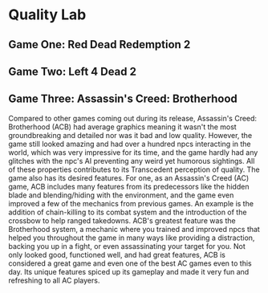 # Quality Lab

## Game One: Red Dead Redemption 2


## Game Two: Left 4 Dead 2


## Game Three: Assassin's Creed: Brotherhood
  Compared to other games coming out during its release, Assassin's Creed: Brotherhood (ACB)
had average graphics meaning it wasn't the most groundbreaking and detailed nor was it bad 
and low quality. However, the game still looked amazing and had over a hundred npcs 
interacting in the world, which was very impressive for its time, and the game hardly had
any glitches with the npc's AI preventing any weird yet humorous sightings. All of these
properties contributes to its Transcedent perception of quality.
  The game also has its desired features. For one, as an Assassin's Creed (AC) game, ACB 
includes many features from its predecessors like the hidden blade and blending/hiding with 
the environment, and the game even improved a few of the mechanics from previous games. An 
example is the addition of chain-killing to its combat system and the introduction of
the crossbow to help ranged takedowns. ACB's greatest feature was the Brotherhood system,
a mechanic where you trained and improved npcs that helped you throughout the game in many
ways like providing a distraction, backing you up in a fight, or even assassinating your
target for you.
  Not only looked good, functioned well, and had great features, ACB is considered a 
great game and even one of the best AC games even to this day. Its unique features 
spiced up its gameplay and made it very fun and refreshing to all AC players.
